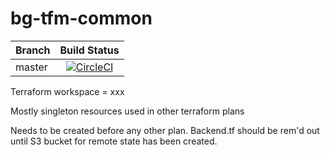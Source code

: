 # bg-tfm-common

|Branch|Build Status|
|---|:---:|
|master |[![CircleCI](https://circleci.com/gh/rb-org/bg-tfm-common/tree/master.svg?style=svg&circle-token=3d0e9e12d6c4d122d34bb78743acbec7c4ddeef6)](https://circleci.com/gh/rb-org/bg-tfm-common/tree/master)

Terraform workspace = xxx

Mostly singleton resources used in other terraform plans

Needs to be created before any other plan. Backend.tf should be rem'd out until S3 bucket for remote state has been created.
